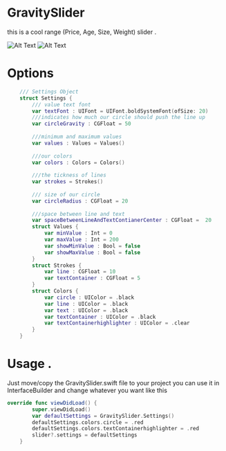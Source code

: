 # GravitySlider
this is a cool range (Price, Age, Size, Weight) slider .  <br/>

![Alt Text](https://cdn.rawgit.com/farshadjahanmanesh/GravitySlider/155eb6c9/GravitySlider/highlighted.gif)
![Alt Text](https://cdn.rawgit.com/farshadjahanmanesh/GravitySlider/155eb6c9/GravitySlider/normal.gif)
<br/>

# Options
```swift
    /// Settings Object
    struct Settings {
        /// value text font
        var textFont : UIFont = UIFont.boldSystemFont(ofSize: 20)
        ///indicates how much our circle should push the line up
        var circleGravity : CGFloat = 50
        
        ///minimum and maximum values
        var values : Values = Values()
        
        ///our colors
        var colors : Colors = Colors()
        
        ///the tickness of lines
        var strokes = Strokes()
        
        /// size of our circle
        var circleRadius : CGFloat = 20
        
        ///space between line and text
        var spaceBetweenLineAndTextContianerCenter : CGFloat =  20
        struct Values {
            var minValue : Int = 0
            var maxValue : Int = 200
            var showMinValue : Bool = false
            var showMaxValue : Bool = false
        }
        struct Strokes {
            var line : CGFloat = 10
            var textContainer : CGFloat = 5
        }
        struct Colors {
            var circle : UIColor = .black
            var line : UIColor = .black
            var text : UIColor = .black
            var textContainer : UIColor = .black
            var textContainerhighlighter : UIColor = .clear
        }
    }
```
# Usage . 
Just move/copy the GravitySlider.swift file to your project
you can use it in InterfaceBuilder and change whatever you want like this
```swift
override func viewDidLoad() {
        super.viewDidLoad()
        var defaultSettings = GravitySlider.Settings()
        defaultSettings.colors.circle = .red
        defaultSettings.colors.textContainerhighlighter = .red
        slider?.settings = defaultSettings
    }
```
